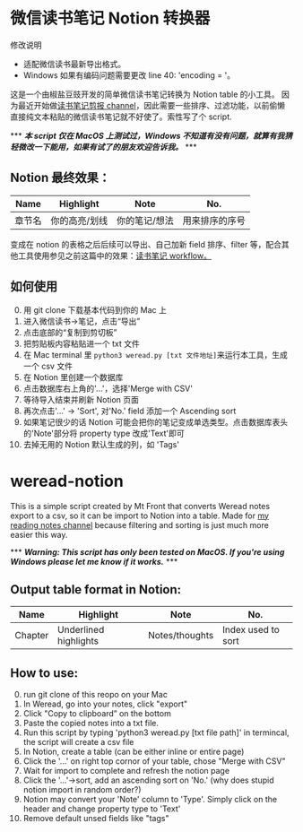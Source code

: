 # 微信读书笔记 Notion 转换器

修改说明
- 适配微信读书最新导出格式。
- Windows 如果有编码问题需要更改 line 40: 'encoding = '。


这是一个由椒盐豆豉开发的简单微信读书笔记转换为 Notion table 的小工具。
因为最近开始做[读书笔记剪报 channel](https://t.me/mtfront)，因此需要一些排序、过滤功能，以前偷懒直接纯文本粘贴的微信读书笔记就不好使了。索性写了个 script.

*** ***本 script 仅在 MacOS 上测试过，Windows 不知道有没有问题，就算有我猜轻微改一下能用，如果有试了的朋友欢迎告诉我。*** ***

## Notion 最终效果：
| Name | Highlight | Note | No. |
| --- | --- | --- | --- |
|章节名|你的高亮/划线|你的笔记/想法|用来排序的序号|

变成在 notion 的表格之后后续可以导出、自己加新 field 排序、filter 等，配合其他工具使用参见之前这篇中的效果：[读书笔记 workflow。](https://blog.douchi.space/?p=1134#reading)

## 如何使用
0. 用 git clone 下载基本代码到你的 Mac 上
1. 进入微信读书->笔记，点击“导出”
2. 点击底部的“复制到剪切板”
3. 把剪贴板内容粘贴进一个 txt 文件
4. 在 Mac terminal 里 `python3 weread.py [txt 文件地址]`来运行本工具，生成一个 csv 文件
5. 在 Notion 里创建一个数据库
6. 点击数据库右上角的'...'，选择'Merge with CSV'
7. 等待导入结束并刷新 Notion 页面
8. 再次点击'...' -> 'Sort', 对'No.' field 添加一个 Ascending sort
9. 如果笔记很少的话 Notion 可能会把你的笔记变成单选类型。点击数据库表头的'Note'部分将 property type 改成'Text'即可
10. 去掉无用的 Notion 默认生成的列，如 'Tags'


# weread-notion
This is a simple script created by Mt Front that converts Weread notes export to a csv, so it can be import to Notion into a table.
Made for [my reading notes channel](https://t.me/mtfront) because filtering and sorting is just much more easier this way.

*** ***Warning: This script has only been tested on MacOS. If you're using Windows please let me know if it works.*** ***

## Output table format in Notion:

| Name | Highlight | Note | No. |
| --- | --- | --- | --- |
|Chapter|Underlined highlights|Notes/thoughts|Index used to sort|


## How to use:
0. run git clone of this reopo on your Mac
1. In Weread, go into your notes, click "export"
2. Click "Copy to clipboard” on the bottom
3. Paste the copied notes into a txt file.
4. Run this script by typing 'python3 weread.py [txt file path]' in termincal, the script will create a csv file
5. In Notion, create a table (can be either inline or entire page)
6. Click the '...' on right top cornor of your table, chose "Merge with CSV"
7. Wait for import to complete and refresh the notion page
8. Click the '...'->sort, add an ascending sort on 'No.' (why does stupid notion import in random order?)
9. Notion may convert your 'Note' column to 'Type'. Simply click on the header and change property type to 'Text'
10. Remove default unsed fields like "tags"
